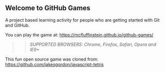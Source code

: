 ## Welcome to GitHub Games

A project based learning activity for people who are getting started with Git and GitHub.

You can play the game at: https://mcfluffinstein.github.io/github-games/

>> _*SUPPORTED BROWSERS*: Chrome, Firefox, Safari, Opera and IE9+_

This fun open source game was cloned from: https://github.com/jakesgordon/javascript-tetris
